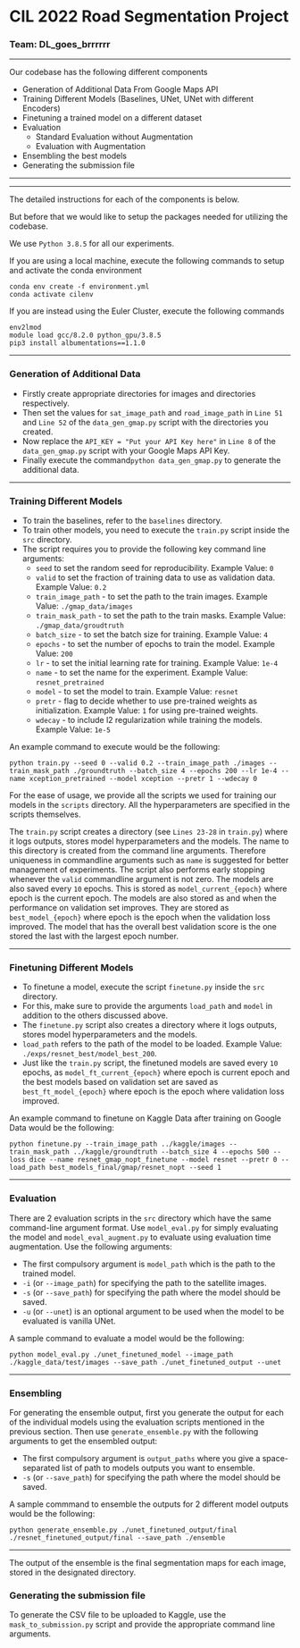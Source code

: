 # CIL 2022 Road Segmentation Project 

### Team: DL_goes_brrrrrr

------
Our codebase has the following different components
- Generation of Additional Data From Google Maps API 
- Training Different Models (Baselines, UNet, UNet with different Encoders)
- Finetuning a trained model on a different dataset
- Evaluation
  - Standard Evaluation without Augmentation
  - Evaluation with Augmentation
- Ensembling the best models
- Generating the submission file

---



---
The detailed instructions for each of the components is below. 

But before that we would like to setup the packages needed for utilizing the codebase. 

We use ```Python 3.8.5``` for all our experiments. 

If you are using a local machine, execute the following commands to setup and activate the conda environment

```
conda env create -f environment.yml
conda activate cilenv
```

If you are instead using the Euler Cluster, execute the following commands

```
env2lmod
module load gcc/8.2.0 python_gpu/3.8.5
pip3 install albumentations==1.1.0
```
---
### Generation of Additional Data
- Firstly create appropriate directories for images and directories respectively.
- Then set the values for ```sat_image_path``` and ```road_image_path``` in ```Line 51``` and ```Line 52``` of the ```data_gen_gmap.py``` script with the directories you created.  
- Now replace the ```API_KEY = "Put your API Key here"``` in ```Line 8``` of the ```data_gen_gmap.py``` script with your Google Maps API Key.
- Finally execute the command```python data_gen_gmap.py``` to generate the additional data.
---
### Training Different Models
- To train the baselines, refer to the ```baselines``` directory. 
- To train other models, you need to execute the ```train.py``` script inside the ```src``` directory. 
- The script requires you to provide the following key command line arguments:
  - ```seed``` to set the random seed for reproducibility. Example Value: ```0```
  - ```valid``` to set the fraction of training data to use as validation data. Example Value: ```0.2```
  - ```train_image_path``` - to set the path to the train images. Example Value: ```./gmap_data/images```
  - ```train_mask_path``` - to set the path to the train masks. Example Value: ```./gmap_data/groudtruth```
  - ```batch_size``` - to set the batch size for training. Example Value: ```4```
  - ```epochs``` - to set the number of epochs to train the model. Example Value: ```200```
  - ```lr``` - to set the initial learning rate for training. Example Value: ```1e-4```
  - ```name``` - to set the name for the experiment. Example Value: ```resnet_pretrained```
  - ```model``` - to set the model to train. Example Value: ```resnet```
  - ```pretr``` - flag to decide whether to use pre-trained weights as initialization. Example Value: ```1``` for using pre-trained weights.
  - ```wdecay``` - to include l2 regularization while training the models. Example Value: ```1e-5```

An example command to execute would be the following: 
```
python train.py --seed 0 --valid 0.2 --train_image_path ./images --train_mask_path ./groundtruth --batch_size 4 --epochs 200 --lr 1e-4 --name xception_pretrained --model xception --pretr 1 --wdecay 0
```
For the ease of usage, we provide all the scripts we used for training our models in the ```scripts``` directory. All the hyperparameters are specified in the scripts themselves. 

The ```train.py``` script creates a directory (see ```Lines 23-28``` in ```train.py```) where it logs outputs, stores model hyperparameters and the models. The name to this directory is created from the command line arguments. Therefore uniqueness in commandline arguments such as ```name``` is suggested for better management of experiments. The script also performs early stopping whenever the ```valid``` commandline argument is not zero. The models are also saved every ```10``` epochs. This is stored as ```model_current_{epoch}``` where epoch is the current epoch. The models are also stored as and when the performance on validation set improves. They are stored as ```best_model_{epoch}``` where epoch is the epoch when the validation loss improved. The model that has the overall best validation score is the one stored the last with the largest epoch number.

---
### Finetuning Different Models
- To finetune a model, execute the script ```finetune.py``` inside the ```src``` directory. 
- For this, make sure to provide the arguments ```load_path``` and ```model``` in addition to the others discussed above. 
- The ```finetune.py``` script also creates a directory where it logs outputs, stores model hyperparameters and the models.
- ```load_path``` refers to the path of the model to be loaded. Example Value: ```./exps/resnet_best/model_best_200```.
- Just like the ```train.py``` script, the finetuned models are saved every ```10``` epochs, as ```model_ft_current_{epoch}``` where epoch is current epoch and the best models based on validation set are saved as ```best_ft_model_{epoch}``` where epoch is the epoch where validation loss improved.

An example command to finetune on Kaggle Data after training on Google Data would be the following:
```
python finetune.py --train_image_path ../kaggle/images --train_mask_path ../kaggle/groundtruth --batch_size 4 --epochs 500 --loss dice --name resnet_gmap_nopt_finetune --model resnet --pretr 0 --load_path best_models_final/gmap/resnet_nopt --seed 1
```
---
### Evaluation
There are 2 evaluation scripts in the ```src``` directory which have the same command-line argument format. Use ```model_eval.py``` for simply evaluating the model and ```model_eval_augment.py``` to evaluate using evaluation time augmentation. Use the following arguments:
- The first compulsory argument is ```model_path``` which is the path to the trained model.
- ```-i``` (or ```--image_path```) for specifying the path to the satellite images.
- ```-s``` (or ```--save_path```) for specifying the path where the model should be saved.
- ```-u``` (or ```--unet```) is an optional argument to be used when the model to be evaluated is vanilla UNet.

A sample command to evaluate a model would be the following:
```
python model_eval.py ./unet_finetuned_model --image_path ./kaggle_data/test/images --save_path ./unet_finetuned_output --unet
```
---
### Ensembling
For generating the ensemble output, first you generate the output for each of the individual models using the evaluation scripts mentioned in the previous section. Then use ```generate_ensemble.py``` with the following arguments to get the ensembled output:
- The first compulsory argument is ```output_paths``` where you give a space-separated list of path to models outputs you want to ensemble.
- ```-s``` (or ```--save_path```) for specifying the path where the model should be saved.

A sample commmand to ensemble the outputs for 2 different model outputs would be the following:
```
python generate_ensemble.py ./unet_finetuned_output/final ./resnet_finetuned_output/final --save_path ./ensemble
```

---
The output of the ensemble is the final segmentation maps for each image, stored in the designated directory.

### Generating the submission file
To generate the CSV file to be uploaded to Kaggle, use the ```mask_to_submission.py``` script and provide the appropriate command line arguments.

